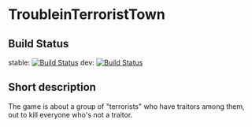 # TroubleinTerroristTown
## Build Status
stable: [![Build Status](https://travis-ci.org/Bara20/TroubleinTerroristTown.svg?branch=stable)](https://travis-ci.org/Bara20/TroubleinTerroristTown) dev: [![Build Status](https://travis-ci.org/Bara20/TroubleinTerroristTown.svg?branch=master)](https://travis-ci.org/Bara20/TroubleinTerroristTown)
## Short description
The game is about a group of "terrorists" who have traitors among them, out to kill everyone who's not a traitor.
